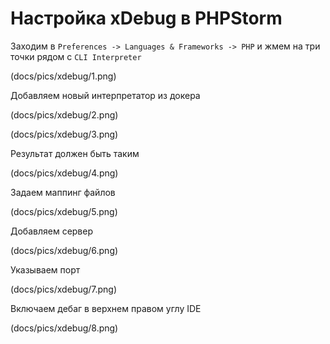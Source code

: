 # Настройка xDebug в PHPStorm

Заходим в `Preferences -> Languages & Frameworks -> PHP` и жмем на три точки рядом с `CLI Interpreter`

(docs/pics/xdebug/1.png)

Добавляем новый интерпретатор из докера

(docs/pics/xdebug/2.png)

(docs/pics/xdebug/3.png)

Результат должен быть таким

(docs/pics/xdebug/4.png)

Задаем маппинг файлов

(docs/pics/xdebug/5.png)

Добавляем сервер

(docs/pics/xdebug/6.png)

Указываем порт

(docs/pics/xdebug/7.png)

Включаем дебаг в верхнем правом углу IDE

(docs/pics/xdebug/8.png)
